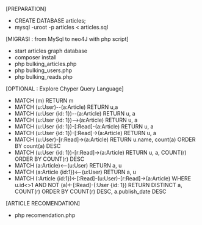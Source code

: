 [PREPARATION]
- CREATE DATABASE articles;
- mysql -uroot -p articles < articles.sql
  
[MIGRASI : from MySql to neo4J with php script]
- start articles graph database 
- composer install
- php bulking_articles.php
- php bulking_users.php
- php bulking_reads.php

[OPTIONAL : Explore Chyper Query Language]
- MATCH (m) RETURN m
- MATCH (u:User)--(a:Article) RETURN u,a
- MATCH (u:User {id: 1})--(a:Article) RETURN u, a
- MATCH (u:User {id: 1})-->(a:Article) RETURN u, a
- MATCH (u:User {id: 1})-[:Read]-(a:Article) RETURN u, a
- MATCH (u:User {id: 1})-[:Read]->(a:Article) RETURN u, a
- MATCH (u:User)-[r:Read]->(a:Article) RETURN u.name, count(a) ORDER BY count(a) DESC
- MATCH (u:User {id: 1})-[r:Read]->(a:Article) RETURN u, a, COUNT(r) ORDER BY COUNT(r) DESC
- MATCH (a:Article)<--(u:User) RETURN a, u
- MATCH (a:Article {id:1})<--(u:User) RETURN a, u
- MATCH (:Article {id:1})<-[:Read]-(u:User)-[r:Read]->(a:Article) WHERE u.id<>1 AND NOT (a)<-[:Read]-(:User {id: 1}) RETURN DISTINCT a, COUNT(r) ORDER BY COUNT(r) DESC, a.publish_date DESC

[ARTICLE RECOMENDATION]
- php recomendation.php
